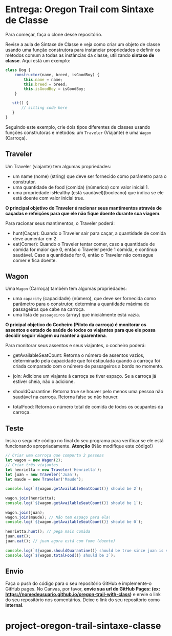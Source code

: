 # Entrega: Oregon Trail com Sintaxe de Classe

Para começar, faça o clone desse repositório.

Revise a aula de Sintaxe de Classe e veja como criar um objeto de classe usando uma função construtora para instanciar propriedades e definir os métodos comum a todas as instâncias da classe, utilizando **sintaxe de classe**. Aqui está um exemplo:

```javascript
class Dog {
    constructor(name, breed, isGoodBoy) {
        this.name = name;
        this.breed = breed;
        this.isGoodBoy = isGoodBoy;
    }

   sit() {
       // sitting code here
   }
}
```

Seguindo este exemplo, crie dois tipos diferentes de classes usando funções construtoras e métodos: um `Traveler` (Viajante) e uma `Wagon` (Carroça).

## Traveler

Um Traveler (viajante) tem algumas propriedades:  

- um name (nome) (string) que deve ser fornecido como parâmetro para o construtor. 
- uma quantidade de food (comida) (númerico) com valor inicial 1. 
- uma propriedade isHealthy (está saudável)(booleano) que indica se ele está doente com valor inicial true.  

**O principal objetivo do Traveler é racionar seus mantimentos através de caçadas e refeições para que ele não fique doente durante sua viagem**.

Para racionar seus mantimentos, o Traveler poderá:

- hunt(Caçar): Quando o Traveler sair para caçar, a quantidade de comida deve aumentar em 2.
- eat(Comer): Quando o Traveler tentar comer, caso a quantidade de comida for maior que 0, então o Traveler perde 1 comida, e continua saudável. Caso a quantidade for 0, então o Traveler não consegue comer e fica doente.

## Wagon
Uma `Wagon` (Carroça) também tem algumas propriedades:
- uma `capacity` (capacidade) (número), que deve ser fornecida como parâmetro para o construtor, determina a quantidade máxima de passageiros que cabe na carroça.
- uma lista de `passageiros` (array) que inicialmente está vazia.

**O pricipal objetivo do Cocheiro (Piloto da carroça) é monitorar os assentos e estado de saúde de todos os viajantes para que ele possa decidir seguir viagem ou manter a quarentena**.

Para monitorar seus assentos e seus viajantes, o cocheiro poderá:

- getAvailableSeatCount: Retorna o número de assentos vazios, determinado pela capacidade que foi estipulada quando a carroça foi criada comparado com o número de passageiros a bordo no momento.

- join: Adicione um viajante à carroça se tiver espaço. Se a carroça já estiver cheia, não o adicione.

- shouldQuarantine: Retorna true se houver pelo menos uma pessoa não saudável na carroça. Retorna false se não houver.

- totalFood: Retorna o número total de comida de todos os ocupantes da carroça.

## Teste

Insira o seguinte código no final do seu programa para verificar se ele está funcionando apropriadamente. **Atenção** (Não modifique este código!)

```js
// Criar uma carroça que comporta 2 pessoas
let wagon = new Wagon(2);
// Criar três viajantes
let henrietta = new Traveler('Henrietta');
let juan = new Traveler('Juan');
let maude = new Traveler('Maude');
 
console.log(`${wagon.getAvailableSeatCount()} should be 2`);
 
wagon.join(henrietta);
console.log(`${wagon.getAvailableSeatCount()} should be 1`);
 
wagon.join(juan);
wagon.join(maude); // Não tem espaço para ela!
console.log(`${wagon.getAvailableSeatCount()} should be 0`);
 
henrietta.hunt(); // pega mais comida
juan.eat();
juan.eat(); // juan agora está com fome (doente)
 
console.log(`${wagon.shouldQuarantine()} should be true since juan is sick`);
console.log(`${wagon.totalFood()} should be 3`);
```

## Envio

Faça o push do código para o seu repositório GitHub e implemente-o GitHub pages. No Canvas, por favor, **envie sua url do GitHub Pages: (ex: https://nomedeusuario.github.io/oregon-trail-with-class)** e envie o link do seu repositório nos comentários. Deixe o link do seu repositório como **internal**.
# project-oregon-trail-sintaxe-classe
